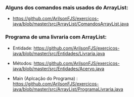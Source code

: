### Alguns dos comandos mais usados do ArrayList:

+ https://github.com/ArilsonFJS/exercicos-java/blob/master/src/ArrayList/ComandosArrayList.java

### Programa de uma livraria com ArrayList:

+ Entidade: https://github.com/ArilsonFJS/exercicos-java/blob/master/src/Entidades/Livraria.java

+ Métodos: https://github.com/ArilsonFJS/exercicos-java/blob/master/src/Entidades/Acervo.java

+ Main (Aplcação do Programa) : https://github.com/ArilsonFJS/exercicos-java/blob/master/src/ArrayList/ProgramaLivraria.java
